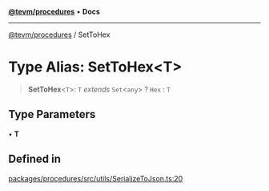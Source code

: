 [**@tevm/procedures**](../README.md) • **Docs**

***

[@tevm/procedures](../globals.md) / SetToHex

# Type Alias: SetToHex\<T\>

> **SetToHex**\<`T`\>: `T` *extends* `Set`\<`any`\> ? `Hex` : `T`

## Type Parameters

• **T**

## Defined in

[packages/procedures/src/utils/SerializeToJson.ts:20](https://github.com/evmts/tevm-monorepo/blob/main/packages/procedures/src/utils/SerializeToJson.ts#L20)
